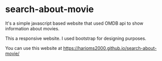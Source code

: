 # search-about-movie

It's a simple javascript based website that used OMDB api to show information about movies.

This a responsive website. I used bootstrap for designing purposes.

You can use this website at https://harioms2000.github.io/search-about-movie/

